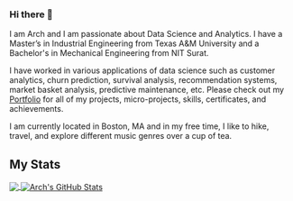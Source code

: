 ### Hi there 👋

I am Arch and I am passionate about Data Science and Analytics. I have a Master’s in Industrial Engineering from Texas A&M University and a Bachelor's in Mechanical Engineering from NIT Surat.  

I have worked in various applications of data science such as customer analytics, churn prediction, survival analysis, recommendation systems, market basket analysis, predictive maintenance, etc. Please check out my [Portfolio](https://github.com/archd3sai/Portfolio) for all of my projects, micro-projects, skills, certificates, and achievements. 

I am currently located in Boston, MA and in my free time, I like to hike, travel, and explore different music genres over a cup of tea.      

<!--
**archd3sai/archd3sai** is a ✨ _special_ ✨ repository because its `README.md` (this file) appears on your GitHub profile.

Here are some ideas to get you started:

- 🔭 I’m currently working on ...
- 🌱 I’m currently learning ...
- 👯 I’m looking to collaborate on ...
- 🤔 I’m looking for help with ...
- 💬 Ask me about ...
- 📫 How to reach me: ...
- 😄 Pronouns: ...
- ⚡ Fun fact: ...
-->

## My Stats

<a href="https://github.com/archd3sai/archd3sai">
  <img align="center" src="https://github-readme-stats.vercel.app/api/top-langs/?username=archd3sai&hide=java,html&title_color=ffffff&text_color=c9cacc&icon_color=2bbc8a&bg_color=1d1f21" />

<img align="center" src="https://github-readme-stats.vercel.app/api/?username=archd3sai&&show_icons=true&line_height=27&count_private=true&title_color=ffffff&text_color=c9cacc&icon_color=2bbc8a&bg_color=1d1f21" alt="Arch's GitHub Stats" />
</a>

